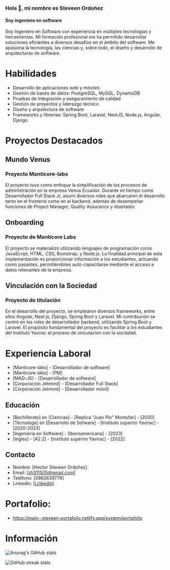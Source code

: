 ### Hola 👋, mi nombre  es Steveen Ordoñez
#### Soy ingeniero en software

Soy Ingeniero en Software con experiencia en múltiples tecnologías y herramientas. Mi formación profesional me ha permitido desarrollar soluciones eficientes a diversos desafíos en el ámbito del software. Me apasiona la tecnología, las ciencias y, sobre todo, el diseño y desarrollo de arquitecturas de software.

# Habilidades

- Desarrollo de aplicaciones web y móviles
- Gestión de bases de datos: PostgreSQL, MySQL, DynamoDB
- Pruebas de integración y aseguramiento de calidad
- Gestión de proyectos y liderazgo técnico
- Diseño y arquitectura de software
- Frameworks y librerías: Spring Boot, Laravel, NestJS, Node.js, Angular, Django

# Proyectos Destacados

## Mundo Venus

### Proyecto Manticore-labs

El proyecto tuvo como enfoque la simplificación de los procesos de administración en la empresa Venus Ecuador. Durante mi tiempo como Desarrollador Full Stack Jr, asumí diversos roles que abarcaron el desarrollo tanto en el frontend como en el backend, además de desempeñar funciones de Project Manager, Quality Assurance y diseñador.

## Onboarding

### Proyecto de Manticore Labs

El proyecto se materializó utilizando lenguajes de programación como JavaScript, HTML, CSS, Bootstrap, y Node.js. La finalidad principal de esta implementación es proporcionar información a los estudiantes, actuando como pasantes, permitiéndoles auto-capacitarse mediante el acceso a datos relevantes de la empresa.

## Vinculación con la Sociedad

### Proyecto de titulación

En el desarrollo del proyecto, se emplearon diversos frameworks, entre ellos Angular, Nest.js, Django, Spring Boot y Laravel. Mi contribución se centró en los roles de desarrollador backend, utilizando Spring Boot y Laravel. El propósito fundamental del proyecto es facilitar a los estudiantes del Instituto Yavirac el proceso de vinculación con la sociedad.

   
# Experiencia Laboral

- [Manticore-labs] - [Desarrollador de software] 
- [Manticore-labs] - [PM]
- [MAD-JS] - [Desarrollador de software]
- [Corporación Jetmind] - [Desarrollador Full Stack]
- [Corporación Jetmind] - [Desarrollador móvil]

## Educación

- [Bachillerato] en [Ciencias] - [Replica "Juan Pío" Montufar] - [2020]
- [Técnologo] en [Desarrollo de Sofware] - [Instituto superiro Yavirac] - [2020-2023]
- [Ingenieria en Software] - [Iberoamericana] - [2023]
- [Ingles] - [A2.2] - [Instituto superiro Yavirac] - [2022]


## Contacto

- Nombre: [Hector Steveen Ordoñez]
- Email: [zh311505@gmail.com]
- Teléfono: [0962639779]
- LinkedIn: [[LinkedIn](https://www.linkedin.com/in/hector-ordo%C3%B1ez-244b0a227/)]


#  Portafolio:

- https://main--steveen-portafolio.netlify.app/system/portafolio

# Información

![Anurag's GitHub stats](https://github-readme-stats.vercel.app/api?username=hscordonez&show_icons=true&theme=radical)

![GitHub streak stats](https://github-readme-streak-stats.herokuapp.com/?user=hscordonez)  




